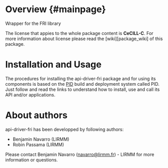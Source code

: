 
Overview   {#mainpage}
=========

Wrapper for the FRI library

The license that appies to the whole package content is **CeCILL-C**. For more information about license please read the [wiki][package_wiki] of this package.

 

Installation and Usage
=======================

The procedures for installing the api-driver-fri package and for using its components is based on the [PID](https://gite.lirmm.fr/pid/pid-workspace/wikis/home) build and deployment system called PID. Just follow and read the links to understand how to install, use and call its API and/or applications.



About authors
=====================

api-driver-fri has been developped by following authors: 
+ Benjamin Navarro (LIRMM)
+ Robin Passama (LIRMM)

Please contact Benjamin Navarro (navarro@lirmm.fr) - LIRMM for more information or questions.



